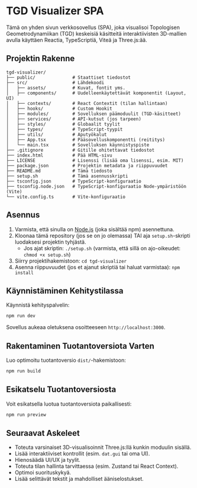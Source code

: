 # TGD Visualizer SPA

Tämä on yhden sivun verkkosovellus (SPA), joka visualisoi Topologisen Geometrodynamiikan (TGD) keskeisiä käsitteitä interaktiivisten 3D-mallien avulla käyttäen Reactia, TypeScriptiä, Viteä ja Three.js:ää.

## Projektin Rakenne

```
tgd-visualizer/
├── public/              # Staattiset tiedostot
├── src/                 # Lähdekoodi
│   ├── assets/          # Kuvat, fontit yms.
│   ├── components/      # Uudelleenkäytettävät komponentit (Layout, UI)
│   ├── contexts/        # React Contextit (tilan hallintaan)
│   ├── hooks/           # Custom Hookit
│   ├── modules/         # Sovelluksen päämoduulit (TGD-käsitteet)
│   ├── services/        # API-kutsut (jos tarpeen)
│   ├── styles/          # Globaalit tyylit
│   ├── types/           # TypeScript-tyypit
│   ├── utils/           # Aputyökalut
│   ├── App.tsx          # Pääsovelluskomponentti (reititys)
│   └── main.tsx         # Sovelluksen käynnistyspiste
├── .gitignore           # Gitille ohitettavat tiedostot
├── index.html           # Pää HTML-sivu
├── LICENSE              # Lisenssi (lisää oma lisenssi, esim. MIT)
├── package.json         # Projektin metadata ja riippuvuudet
├── README.md            # Tämä tiedosto
├── setup.sh             # Tämä asennusskripti
├── tsconfig.json        # TypeScript-konfiguraatio
├── tsconfig.node.json   # TypeScript-konfiguraatio Node-ympäristöön (Vite)
└── vite.config.ts       # Vite-konfiguraatio
```

## Asennus

1.  Varmista, että sinulla on [Node.js](https://nodejs.org/) (joka sisältää npm) asennettuna.
2.  Kloonaa tämä repository (jos se on jo olemassa) TAI aja `setup.sh`-skripti luodaksesi projektin tyhjästä.
    *   Jos ajat skriptin: `./setup.sh` (varmista, että sillä on ajo-oikeudet: `chmod +x setup.sh`)
3.  Siirry projektihakemistoon: `cd tgd-visualizer`
4.  Asenna riippuvuudet (jos et ajanut skriptiä tai haluat varmistaa): `npm install`

## Käynnistäminen Kehitystilassa

Käynnistä kehityspalvelin:
```bash
npm run dev
```
Sovellus aukeaa oletuksena osoitteeseen `http://localhost:3000`.

## Rakentaminen Tuotantoversiota Varten

Luo optimoitu tuotantoversio `dist/`-hakemistoon:
```bash
npm run build
```

## Esikatselu Tuotantoversiosta

Voit esikatsella luotua tuotantoversiota paikallisesti:
```bash
npm run preview
```

## Seuraavat Askeleet

*   Toteuta varsinaiset 3D-visualisoinnit Three.js:llä kunkin moduulin sisällä.
*   Lisää interaktiiviset kontrollit (esim. `dat.gui` tai oma UI).
*   Hienosäädä UI/UX ja tyylit.
*   Toteuta tilan hallinta tarvittaessa (esim. Zustand tai React Context).
*   Optimoi suorituskykyä.
*   Lisää selittävät tekstit ja mahdolliset ääniselostukset.
